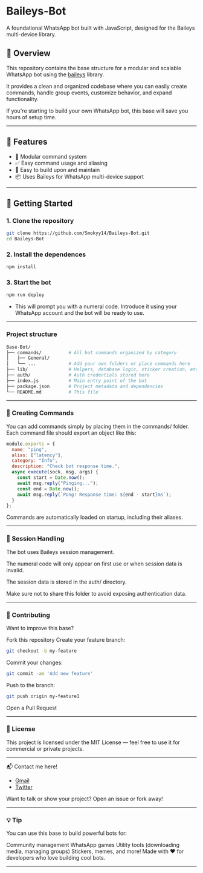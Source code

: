# Baileys-Bot

A foundational WhatsApp bot built with JavaScript, designed for the Baileys multi-device library.

## 📌 Overview

This repository contains the base structure for a modular and scalable WhatsApp bot using the [baileys]([https://www.npmjs.com/package/baileys) library.

It provides a clean and organized codebase where you can easily create commands, handle group events, customize behavior, and expand functionality.

If you're starting to build your own WhatsApp bot, this base will save you hours of setup time.

---

## 🔧 Features

- 📁 Modular command system
- ✅ Easy command usage and aliasing
- 🧱 Easy to build upon and maintain
- 📦 Uses Baileys for WhatsApp multi-device support

---

## 🚀 Getting Started

### 1. Clone the repository

```bash
git clone https://github.com/Smokyy14/Baileys-Bot.git
cd Baileys-Bot
```

### 2. Install the dependences

```bash
npm install
```

### 3. Start the bot

```bash
npm run deploy
```

- This will prompt you with a numeral code. Introduce it using your WhatsApp account and the bot will be ready to use.

--- 

### Project structure

```bash
Base-Bot/
├── commands/          # All bot commands organized by category
│   ├── General/
│   └── ...            # Add your own folders or place commands here
├── lib/               # Helpers, database logic, sticker creation, etc.
├── auth/              # Auth credentials stored here
├── index.js           # Main entry point of the bot
├── package.json       # Project metadata and dependencies
└── README.md          # This file
```

---

### 🧩 Creating Commands

You can add commands simply by placing them in the commands/ folder.
Each command file should export an object like this:
```JavaScript
module.exports = {
  name: "ping",
  alias: ["latency"],
  category: "Info",
  description: "Check bot response time.",
  async execute(sock, msg, args) {
    const start = Date.now();
    await msg.reply("Pinging...");
    const end = Date.now();
    await msg.reply(`Pong! Response time: ${end - start}ms`);
  }
};
```
Commands are automatically loaded on startup, including their aliases.

---

### 🔐 Session Handling
The bot uses Baileys session management.

The numeral code will only appear on first use or when session data is invalid.

The session data is stored in the auth/ directory.

Make sure not to share this folder to avoid exposing authentication data.

---

### 🧪 Contributing
Want to improve this base?

Fork this repository
Create your feature branch: 
```bash
git checkout -b my-feature
```
Commit your changes: 
```bash
git commit -am 'Add new feature'
```
Push to the branch: 
```bash
git push origin my-feature1   
```
Open a Pull Request

---

### 📄 License
This project is licensed under the MIT License — feel free to use it for commercial or private projects.

---

📬 Contact me here!
- [Gmail](fdsmdfr985@gmail.com)
- [Twitter](https://x.com/StarsOnThaSky)

Want to talk or show your project? Open an issue or fork away!

---

### 💡 Tip
You can use this base to build powerful bots for:

Community management
WhatsApp games
Utility tools (downloading media, managing groups)
Stickers, memes, and more!
Made with ❤️ for developers who love building cool bots.

---
